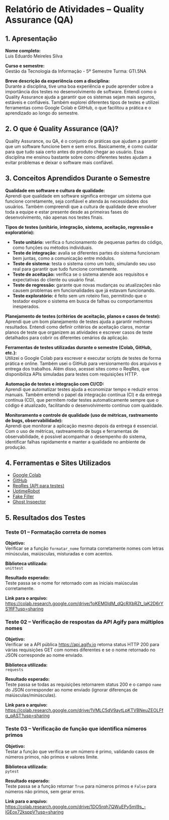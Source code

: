 # Relatório de Atividades – Quality Assurance (QA)

## 1. Apresentação

**Nome completo:**  
Luis Eduardo Meireles Silva

**Curso e semestre:**  
Gestão da Tecnologia da Informação - 5º Semestre
Turma: GTI.5NA

**Breve descrição da experiência com a disciplina:**  
Durante a disciplina, tive uma boa experiência e pude aprender sobre a importância dos testes no desenvolvimento de software. Entendi como o Quality Assurance ajuda a garantir que os sistemas sejam mais seguros, estáveis e confiáveis. Também explorei diferentes tipos de testes e utilizei ferramentas como Google Colab e GitHub, o que facilitou a prática e o aprendizado ao longo do semestre.


## 2. O que é Quality Assurance (QA)?

Quality Assurance, ou QA, é o conjunto de práticas que ajudam a garantir que um software funcione bem e sem erros. Basicamente, é como cuidar para que tudo saia certo antes do produto chegar ao usuário. Essa disciplina me ensinou bastante sobre como diferentes testes ajudam a evitar problemas e deixar o software mais confiável.


## 3. Conceitos Aprendidos Durante o Semestre

**Qualidade em software e cultura de qualidade:**  
Aprendi que qualidade em software significa entregar um sistema que funcione corretamente, seja confiável e atenda às necessidades dos usuários. Também compreendi que a cultura de qualidade deve envolver toda a equipe e estar presente desde as primeiras fases do desenvolvimento, não apenas nos testes finais.

**Tipos de testes (unitário, integração, sistema, aceitação, regressão e exploratório):**

- **Teste unitário:** verifica o funcionamento de pequenas partes do código, como funções ou métodos individuais.  
- **Teste de integração:** avalia se diferentes partes do sistema funcionam bem juntas, como a comunicação entre módulos.  
- **Teste de sistema:** testa o sistema como um todo, simulando seu uso real para garantir que tudo funcione corretamente.  
- **Teste de aceitação:** verifica se o sistema atende aos requisitos e expectativas do cliente ou usuário final.  
- **Teste de regressão:** garante que novas mudanças ou atualizações não causem problemas em funcionalidades que já estavam funcionando.  
- **Teste exploratório:** é feito sem um roteiro fixo, permitindo que o testador explore o sistema em busca de falhas ou comportamentos inesperados.

**Planejamento de testes (critérios de aceitação, planos e casos de teste):**  
Aprendi que um bom planejamento de testes ajuda a garantir melhores resultados. Entendi como definir critérios de aceitação claros, montar planos de teste que organizem as atividades e escrever casos de teste detalhados para cobrir os diferentes cenários da aplicação.

**Ferramentas de testes utilizadas durante o semestre (Colab, GitHub, etc.):**  
Utilizei o Google Colab para escrever e executar scripts de testes de forma prática e online. Também usei o GitHub para versionamento dos arquivos e entrega dos trabalhos. Além disso, acessei sites como o ReqRes, que disponibiliza APIs simuladas para testes com requisições HTTP.

**Automação de testes e integração com CI/CD:**  
Aprendi que automatizar testes ajuda a economizar tempo e reduzir erros manuais. Também entendi o papel da integração contínua (CI) e da entrega contínua (CD), que permitem rodar testes automaticamente sempre que o código é atualizado, facilitando o desenvolvimento contínuo com qualidade.

**Monitoramento e controle de qualidade (uso de métricas, rastreamento de bugs, observabilidade):**  
Aprendi que monitorar a aplicação mesmo depois da entrega é essencial. Com o uso de métricas, rastreamento de bugs e ferramentas de observabilidade, é possível acompanhar o desempenho do sistema, identificar falhas rapidamente e manter a qualidade no ambiente de produção.


## 4. Ferramentas e Sites Utilizados

- [Google Colab](https://colab.research.google.com/)
- [GitHub](https://github.com/)
- [ReqRes (API para testes)](https://reqres.in/)
- [UptimeRobot](https://uptimerobot.com/)
- [Fake Filler](https://fakefiller.com/)
- [Ghost Inspector](https://ghostinspector.com/)

## 5. Resultados dos Testes

### Teste 01 – Formatação correta de nomes

**Objetivo:**  
Verificar se a função `formatar_nome` formata corretamente nomes com letras minúsculas, maiúsculas, misturadas e com acentos.

**Biblioteca utilizada:**  
`unittest`

**Resultado esperado:**  
Teste passa se o nome for retornado com as iniciais maiúsculas corretamente.

**Link para o arquivo:**  
https://colab.research.google.com/drive/1oKEM0IdM_dQcRXbRZt_IaK2D6rYS1flF?usp=sharing


### Teste 02 – Verificação de respostas da API Agify para múltiplos nomes

**Objetivo:**  
Verificar se a API pública https://api.agify.io retorna status HTTP 200 para várias requisições GET com nomes diferentes e se o nome retornado no JSON corresponde ao nome enviado.

**Biblioteca utilizada:**  
`requests`

**Resultado esperado:**  
Teste passa se todas as requisições retornarem status 200 e o campo `name` do JSON corresponder ao nome enviado (ignorar diferenças de maiúsculas/minúsculas).

**Link para o arquivo:**  
https://colab.research.google.com/drive/1VMLC5dV9aytLpKTVBNeuZEOLFfq_qAST?usp=sharing


### Teste 03 – Verificação de função que identifica números primos

**Objetivo:**  
Testar a função que verifica se um número é primo, validando casos de números primos, não primos e valores limite.

**Biblioteca utilizada:**  
`pytest`

**Resultado esperado:**  
Teste passa se a função retornar `True` para números primos e `False` para números não primos, sem gerar erros.

**Link para o arquivo:**  
https://colab.research.google.com/drive/1DO5rqh7QWuEPy5mI9s_-lGEox72ksppV?usp=sharing
